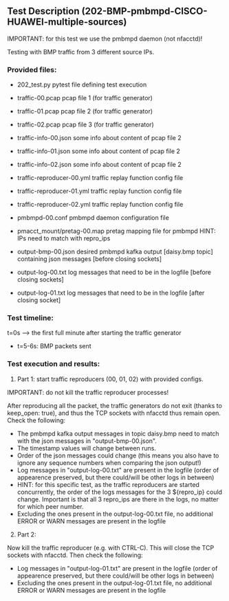 ## Test Description (202-BMP-pmbmpd-CISCO-HUAWEI-multiple-sources)

IMPORTANT: for this test we use the pmbmpd daemon (not nfacctd)!

Testing with BMP traffic from 3 different source IPs.

### Provided files:

- 202_test.py                               pytest file defining test execution

- traffic-00.pcap                           pcap file 1 (for traffic generator)
- traffic-01.pcap                           pcap file 2 (for traffic generator)
- traffic-02.pcap                           pcap file 3 (for traffic generator)
- traffic-info-00.json                      some info about content of pcap file 2
- traffic-info-01.json                      some info about content of pcap file 2
- traffic-info-02.json                      some info about content of pcap file 2
- traffic-reproducer-00.yml                 traffic replay function config file
- traffic-reproducer-01.yml                 traffic replay function config file
- traffic-reproducer-02.yml                 traffic replay function config file

- pmbmpd-00.conf                            pmbmpd daemon configuration file

- pmacct_mount/pretag-00.map                pretag mapping file for pmbmpd              HINT: IPs need to match with repro_ips

- output-bmp-00.json                        desired pmbmpd kafka output [daisy.bmp topic] containing json messages [before closing sockets]
- output-log-00.txt                         log messages that need to be in the logfile [before closing sockets]
- output-log-01.txt                         log messages that need to be in the logfile [after closing socket] 

### Test timeline:

t=0s --> the first full minute after starting the traffic generator

- t=5-6s: BMP packets sent 

### Test execution and results:

1. Part 1: start traffic reproducers (00, 01, 02) with provided configs. 

IMPORTANT: do not kill the traffic reproducer processes!

After reproducing all the packet, the traffic generators do not exit (thanks to keep_open: true), and thus the TCP sockets with nfacctd thus remain open. Check the following:

- The pmbmpd kafka output messages in topic daisy.bmp need to match with the json messages in "output-bmp-00.json".
- The timestamp values will change between runs.
- Order of the json messages could change (this means you also have to ignore any sequence numbers when comparing the json output!)
- Log messages in "output-log-00.txt" are present in the logfile (order of appearence preserved, but there could/will be other logs in between)
- HINT: for this specific test, as the traffic reproducers are started concurrently, the order of the logs messages for the 3 ${repro_ip} could change. Important is that all 3 repro_ips are there in the logs, no matter for which peer number.
- Excluding the ones present in the output-log-00.txt file, no additional ERROR or WARN messages are present in the logfile

2. Part 2: 

Now kill the traffic reproducer (e.g. with CTRL-C). This will close the TCP sockets with nfacctd. 
Then check the following:

- Log messages in "output-log-01.txt" are present in the logfile (order of appearence preserved, but there could/will be other logs in between)
- Excluding the ones present in the output-log-01.txt file, no additional ERROR or WARN messages are present in the logfile
